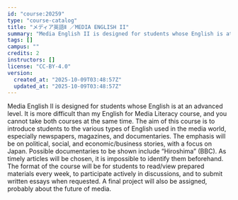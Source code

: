 ```yaml
---
id: "course:20259"
type: "course-catalog"
title: "メディア英語Ⅱ ／MEDIA ENGLISH II"
summary: "Media English II is designed for students whose English is at an advanced level. It is more difficult than my English fo…"
tags: []
campus: ""
credits: 2
instructors: []
license: "CC-BY-4.0"
version:
  created_at: "2025-10-09T03:48:57Z"
  updated_at: "2025-10-09T03:48:57Z"
---
```

Media English II is designed for students whose English is at an advanced level. It is more difficult than my English for Media Literacy course, and you cannot take both courses at the same time. The aim of this course is to introduce students to the various types of English used in the media world, especially newspapers, magazines, and documentaries. The emphasis will be on political, social, and economic/business stories, with a focus on Japan. Possible documentaries to be shown include “Hiroshima” (BBC). As timely articles will be chosen, it is impossible to identify them beforehand. The format of the course will be for students to read/view prepared materials every week, to participate actively in discussions, and to submit written essays when requested. A final project will also be assigned, probably about the future of media.
